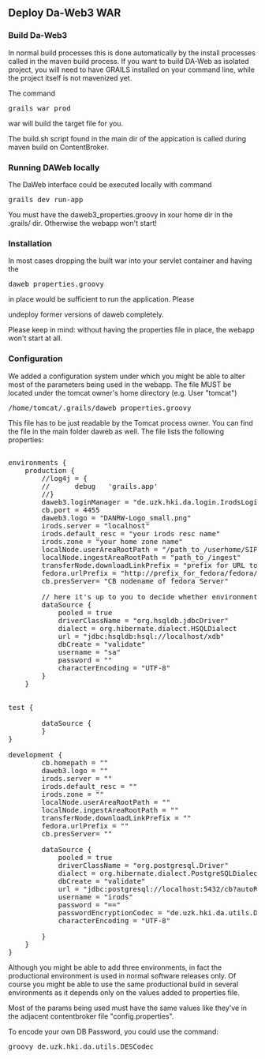 ## Deploy Da-Web3 WAR

### Build Da-Web3
In normal build processes this is done automatically by the install processes called in
the maven build process. If you want to build DA-Web as isolated project, you will need 
to have GRAILS installed on your command line, while the project itself is not mavenized 
yet. 

The command 
<pre>grails war prod</pre>
war will build the target file for you. 

The build.sh script found in the main dir of the appication is called during maven build on
ContentBroker. 

### Running DAWeb locally

The DaWeb interface could be executed locally with command 
<pre>grails dev run-app</pre>
You must have the daweb3_properties.groovy in xour home dir in the .grails/ dir. Otherwise the webapp won't start!  

### Installation

In most cases dropping the built war into your servlet container and having the 
<pre>daweb_properties.groovy</pre> in place would be sufficient to run the application. Please
undeploy former versions of daweb completely. 

Please keep in mind: without having the properties file in place, the webapp won't start 
at all. 

### Configuration

We added a configuration system under which you might be able to alter most of the 
parameters being used in the webapp. 
The file MUST be located under the tomcat owner's home directory (e.g. User "tomcat")
<pre>
/home/tomcat/.grails/daweb_properties.groovy
</pre>
This file has to be just readable by the Tomcat process owner. 
You can find the file in the main folder daweb as well. The file lists the following properties:
<pre>
 
environments {
	production {
		//log4j = {
		//		debug   'grails.app'
		//}
		daweb3.loginManager = "de.uzk.hki.da.login.IrodsLogin"
		cb.port = 4455
		daweb3.logo = "DANRW-Logo_small.png"
		irods.server = "localhost"
		irods.default_resc = "your irods resc name"
		irods.zone = "your home zone name"
		localNode.userAreaRootPath = "/path_to_/userhome/SIP"
		localNode.ingestAreaRootPath = "path_to_/ingest"
		transferNode.downloadLinkPrefix = "prefix for URL to download DIP"
		fedora.urlPrefix = "http://prefix_for_fedora/fedora/objects/"
		cb.presServer= "CB nodename of fedora Server"
		
		// here it's up to you to decide whether environment you want to use:
		dataSource {
			pooled = true
			driverClassName = "org.hsqldb.jdbcDriver"
			dialect = org.hibernate.dialect.HSQLDialect
			url = "jdbc:hsqldb:hsql://localhost/xdb"
			dbCreate = "validate"
			username = "sa"
			password = ""
			characterEncoding = "UTF-8"
		}
	}


test {
			
		dataSource {
		}
}

development {		
		cb.homepath = ""
		daweb3.logo = ""
		irods.server = ""
		irods.default_resc = ""
		irods.zone = ""
		localNode.userAreaRootPath = ""
		localNode.ingestAreaRootPath = ""
		transferNode.downloadLinkPrefix = ""
		fedora.urlPrefix = ""
		cb.presServer= ""
		
		dataSource {
			pooled = true
			driverClassName = "org.postgresql.Driver"
			dialect = org.hibernate.dialect.PostgreSQLDialect
			dbCreate = "validate"
			url = "jdbc:postgresql://localhost:5432/cb?autoReconnect=true"
			username = "irods"
			password = "=="
			passwordEncryptionCodec = "de.uzk.hki.da.utils.DESCodec"
			characterEncoding = "UTF-8"
		
		}
	}
}
</pre> 

Although you might be able to add three environments, in fact the productional environment 
is used in normal software releases only. Of course you might be able to use the same productional
build in several environments as it depends only on the values added to properties file. 

Most of the params being used must have the same values like they've in the adjacent contentbroker
file "config.properties". 

To encode your own DB Password, you could use the command:

<pre>
groovy de.uzk.hki.da.utils.DESCodec <your_password>
</Pre>   
